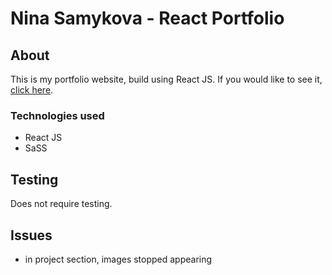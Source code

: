 # Nina Samykova - React Portfolio
## About
This is my portfolio website, build using React JS. If you would like to see it, [click here](https://nnisik.github.io/portfolio/).
### Technologies used 
* React JS
* SaSS
## Testing
Does not require testing.
## Issues
* in project section, images stopped appearing
